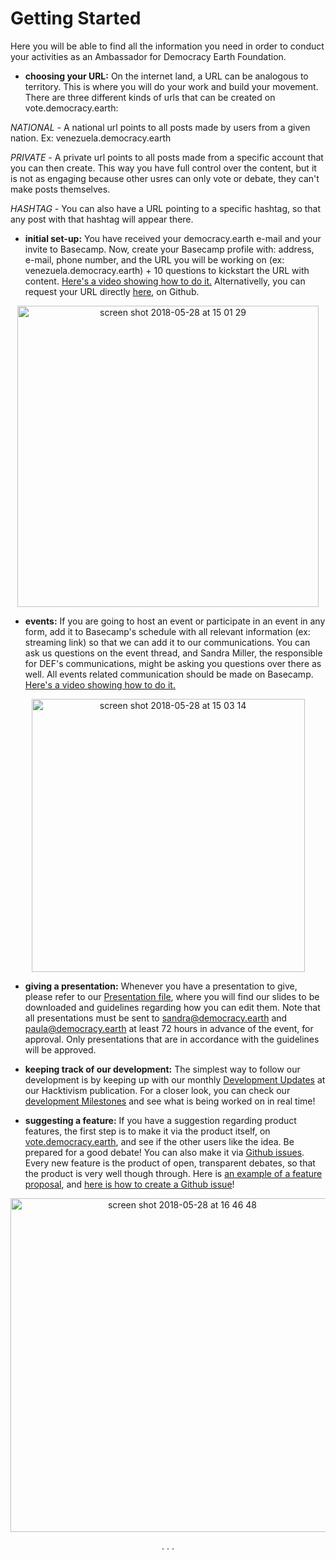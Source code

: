 
# Getting Started

Here you will be able to find all the information you need in order to conduct your activities as an Ambassador for Democracy Earth Foundation.

* **choosing your URL:** On the internet land, a URL can be analogous to territory. This is where you will do your work and build your movement. There are three different kinds of urls that can be created on vote.democracy.earth: 


*NATIONAL -* A national url points to all posts made by users from a given nation. Ex: venezuela.democracy.earth

*PRIVATE -* A private url points to all posts made from a specific account that you can then create. This way you have full control over the content, but it is not as engaging because other usres can only vote or debate, they can't make posts themselves.

*HASHTAG -* You can also have a URL pointing to a specific hashtag, so that any post with that hashtag will appear there. 

* **initial set-up:** You have received your democracy.earth e-mail and your invite to Basecamp. Now, create your Basecamp profile with: address, e-mail, phone number, and the URL you will be working on (ex: venezuela.democracy.earth) + 10 questions to kickstart the URL with content. [Here's a video showing how to do it.](https://drive.google.com/file/d/14Pxvgiks7Wbcr2n04XdyGIL1TGj19ZQI/view?usp=sharing) Alternativelly, you can request your URL directly [here](https://github.com/DemocracyEarth/sovereign/issues/305), on Github. 

<p align="center">
         <img width="482" alt="screen shot 2018-05-28 at 15 01 29" src="https://user-images.githubusercontent.com/18194034/40625328-0c5b35de-6288-11e8-8a66-5ed38af62a46.png">
         </p>

* **events:** If you are going to host an event or participate in an event in any form, add it to Basecamp's schedule with all relevant information (ex: streaming link) so that we can add it to our communications. You can ask us questions on the event thread, and Sandra Miller, the responsible for DEF's communications, might be asking you questions over there as well. All events related communication should be made on Basecamp. [Here's a video showing how to do it.](https://drive.google.com/file/d/1T0wtDWSeZfLomv_ttJBCJHaLMTP3mdCi/view?usp=sharing)

<p align="center">
         <img width="437" alt="screen shot 2018-05-28 at 15 03 14" src="https://user-images.githubusercontent.com/18194034/40625356-49c6f50c-6288-11e8-8d9d-85123c8f088b.png">
         </p>


* **giving a presentation:** Whenever you have a presentation to give, please refer to our [Presentation file](https://github.com/DemocracyEarth/ambassadors/blob/master/Presentations.md), where you will find our slides to be downloaded and guidelines regarding how you can edit them. Note that all presentations must be sent to sandra@democracy.earth and paula@democracy.earth at least 72 hours in advance of the event, for approval. Only presentations that are in accordance with the guidelines will be approved.

* **keeping track of our development:** The simplest way to follow our development is by keeping up with our monthly [Development Updates](https://words.democracy.earth/monthly-dev-update/home) at our Hacktivism publication. For a closer look, you can check our [development Milestones](https://github.com/DemocracyEarth/sovereign/milestones) and see what is being worked on in real time!

* **suggesting a feature:** If you have a suggestion regarding product features, the first step is to make it via the product itself, on [vote.democracy.earth](https://vote.democracy.earth/), and see if the other users like the idea. Be prepared for a good debate! You can also make it via [Github issues](https://github.com/DemocracyEarth/sovereign/issues). Every new feature is the product of open, transparent debates, so that the product is very well though through. Here is [an example of a feature proposal](https://github.com/DemocracyEarth/sovereign/issues/289), and [here is how to create a Github issue](https://www.youtube.com/watch?time_continue=47&v=jcx6wN8neAM)!

<p align="center">
         <img width="534" alt="screen shot 2018-05-28 at 16 46 48" src="https://user-images.githubusercontent.com/18194034/40627703-e314faac-6296-11e8-9fa0-289983456446.png">
         </p>


<p align="center">
         .   .   . 
         </p>
